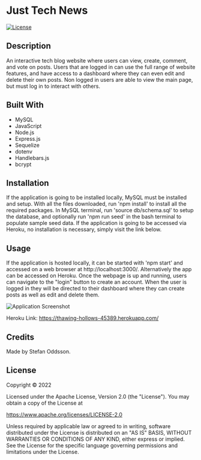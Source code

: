 # Just Tech News
[![License](https://img.shields.io/badge/License-Apache_2.0-blue.svg)](https://opensource.org/licenses/Apache-2.0)

## Description
An interactive tech blog website where users can view, create, comment, and vote on posts. Users that are logged in can use the full range of website features, and have access to a dashboard where they can even edit and delete their own posts. Non logged in users are able to view the main page, but must log in to interact with others.

## Built With
* MySQL
* JavaScript
* Node.js
* Express.js
* Sequelize
* dotenv
* Handlebars.js
* bcrypt

## Installation
If the application is going to be installed locally, MySQL must be installed and setup. With all the files downloaded, run 'npm install' to install all the required packages. In MySQL terminal, run 'source db/schema.sql' to setup the database, and optionally run 'npm run seed' in the bash terminal to populate sample seed data.
If the application is going to be accessed via Heroku, no installation is necessary, simply visit the link below.

## Usage
If the application is hosted locally, it can be started with 'npm start' and accessed on a web browser at http://localhost:3000/. Alternatively the app can be accessed on Heroku. Once the webpage is up and running, users can navigate to the "login" button to create an account. When the user is logged in they will be directed to their dashboard where they can create posts as well as edit and delete them.

![Application Screenshot](./assets/screenshot.jpg?raw=tru "Application Screenshot")

Heroku Link: https://thawing-hollows-45389.herokuapp.com/


## Credits
Made by Stefan Oddsson.

## License
Copyright &copy; 2022

Licensed under the Apache License, Version 2.0 (the "License"). You may obtain a copy of the License at

https://www.apache.org/licenses/LICENSE-2.0

Unless required by applicable law or agreed to in writing, software distributed under the License is distributed on an "AS IS" BASIS, WITHOUT WARRANTIES OR CONDITIONS OF ANY KIND, either express or implied. See the License for the specific language governing permissions and limitations under the License.
